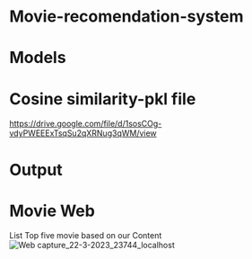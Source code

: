# Movie-recomendation-system

# Models
# Cosine similarity-pkl file
https://drive.google.com/file/d/1sosCOg-vdyPWEEExTsqSu2qXRNug3qWM/view

# Output
# Movie Web
List Top five movie based on our Content
![Web capture_22-3-2023_23744_localhost](https://user-images.githubusercontent.com/114800360/226991079-e75b4501-8345-4ae7-b2bb-0733b2c7e31f.jpeg)
